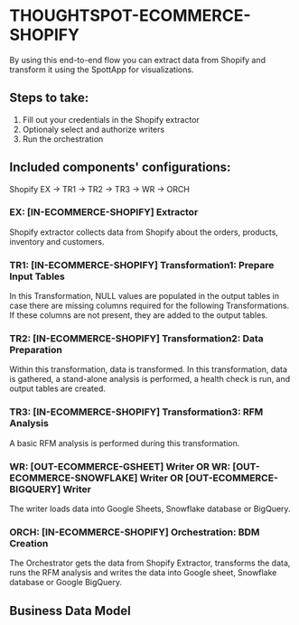 # THOUGHTSPOT-ECOMMERCE-SHOPIFY

By using this end-to-end flow you can extract data from Shopify and transform it using the SpottApp for visualizations.

## Steps to take:
1. Fill out your credentials in the Shopify extractor
2. Optionaly select and authorize writers
3. Run the orchestration

## Included components' configurations:

Shopify EX -> TR1 -> TR2 -> TR3 -> WR -> ORCH


### EX: [IN-ECOMMERCE-SHOPIFY] Extractor

Shopify extractor collects data from Shopify about the orders, products, inventory and customers.

### TR1: [IN-ECOMMERCE-SHOPIFY] Transformation1: Prepare Input Tables

In this Transformation, NULL values are populated in the output tables in case there are missing columns required for the following Transformations. If these columns are not present, they are added to the output tables.

### TR2: [IN-ECOMMERCE-SHOPIFY] Transformation2: Data Preparation

Within this transformation, data is transformed. In this transformation, data is gathered, a stand-alone analysis is performed, a health check is run, and output tables are created.

### TR3: [IN-ECOMMERCE-SHOPIFY] Transformation3: RFM Analysis

A basic RFM analysis is performed during this transformation.

### WR: [OUT-ECOMMERCE-GSHEET] Writer OR WR: [OUT-ECOMMERCE-SNOWFLAKE] Writer OR [OUT-ECOMMERCE-BIGQUERY] Writer 

The writer loads data into Google Sheets, Snowflake database or BigQuery.

### ORCH: [IN-ECOMMERCE-SHOPIFY] Orchestration: BDM Creation

The Orchestrator gets the data from Shopify Extractor, transforms the data, runs the RFM analysis and writes the data into Google sheet, Snowflake database or Google BigQuery.

## Business Data Model





